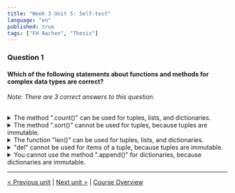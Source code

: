 ```yaml
---
title: "Week 3 Unit 5: Self-test"
language: "en"
published: true
tags: ["FH Aachen", "Thesis"]
---
```


### Question 1

#### Which of the following statements about functions and methods for complex data types are correct?

*Note: There are 3 correct answers to this question.*

<br>

<details>
	<summary>The method ".count()" can be used for tuples, lists, and dictionaries.</summary>
	❌
</details>


<details>
	<summary>The method ".sort()" cannot be used for tuples, because tuples are immutable.</summary>
	✅
</details>


<details>
	<summary>The function "len()" can be used for tuples, lists, and dictionaries.</summary>
	✅
</details>


<details>
	<summary>"del" cannot be used for items of a tuple, because tuples are immutable.</summary>
	✅
</details>


<details>
	<summary>You cannot use the method ".append()" for dictionaries, because dictionaries are immutable. </summary>
	❌
</details>

---

[< Previous unit](/teaching/python-mooc/week3_unit5_important_funcs) | [Next unit >](/teaching/python-mooc/week3_unit6_while_loop) |
[Course Overview](/teaching/python-mooc)